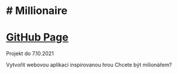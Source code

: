 # # Millionaire
# [GitHub Page](https://radekpelikan.github.io/_1_September-Millionaire/)
Projekt do 7.10.2021

Vytvořit webovou aplikaci inspirovanou hrou Chcete být milionářem?



